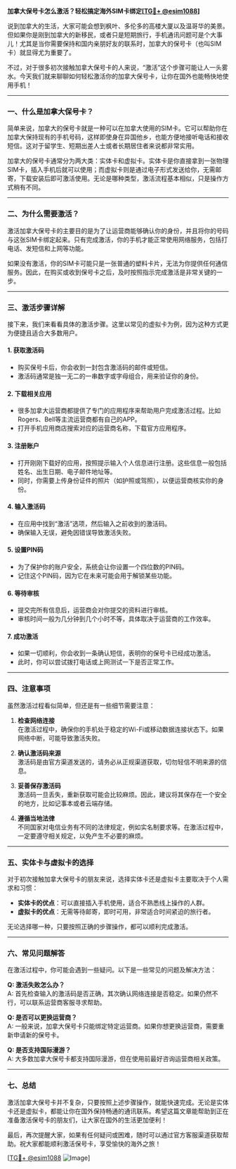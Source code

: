 **加拿大保号卡怎么激活？轻松搞定海外SIM卡绑定[[TG💪+ @esim1088](https://t.me/s/esim1088)]**

说到加拿大的生活，大家可能会想到枫叶、多伦多的高楼大厦以及温哥华的美景。但如果你是刚到加拿大的新移民，或者只是短期旅行，手机通讯问题可是个大事儿！尤其是当你需要保持和国内亲朋好友的联系时，加拿大的保号卡（也叫SIM卡）就显得尤为重要了。

不过，对于很多初次接触加拿大保号卡的人来说，“激活”这个步骤可能让人一头雾水。今天我们就来聊聊如何轻松激活你的加拿大保号卡，让你在国外也能畅快地使用手机！

---

### 一、什么是加拿大保号卡？

简单来说，加拿大的保号卡就是一种可以在加拿大使用的SIM卡。它可以帮助你在加拿大保持现有的手机号码，这样即使身在异国他乡，也能方便地接听电话和接收短信。这对于留学生、短期出差人士或者长期居住者来说都非常实用。

加拿大的保号卡通常分为两大类：实体卡和虚拟卡。实体卡是你直接拿到一张物理SIM卡，插入手机后就可以使用；而虚拟卡则是通过电子形式发送给你，无需邮寄，下载安装后即可激活使用。无论是哪种类型，激活流程基本相似，只是操作方式稍有不同。

---

### 二、为什么需要激活？

激活加拿大保号卡的主要目的是为了让运营商能够确认你的身份，并且将你的号码与这张SIM卡绑定起来。只有完成激活，你的手机才能正常使用网络服务，包括打电话、发短信和上网等功能。

如果没有激活，你的SIM卡可能只是一张普通的塑料卡片，无法为你提供任何通信服务。因此，在购买或收到保号卡之后，及时按照指示完成激活是非常关键的一步。

---

### 三、激活步骤详解

接下来，我们来看看具体的激活步骤。这里以常见的虚拟卡为例，因为这种方式更为便捷且适合大多数用户。

#### 1. **获取激活码**
   - 购买保号卡后，你会收到一封包含激活码的邮件或短信。
   - 激活码通常是独一无二的一串数字或字母组合，用来验证你的身份。

#### 2. **下载相关应用**
   - 很多加拿大运营商都提供了专门的应用程序来帮助用户完成激活过程。比如Rogers、Bell等主流运营商都有自己的APP。
   - 打开手机应用商店搜索对应的运营商名称，下载官方应用程序。

#### 3. **注册账户**
   - 打开刚刚下载好的应用，按照提示输入个人信息进行注册。这些信息一般包括姓名、出生日期、电子邮件地址等。
   - 同时，你需要上传身份证件的照片（如护照或驾照），以便运营商核实你的身份。

#### 4. **输入激活码**
   - 在应用中找到“激活”选项，然后输入之前收到的激活码。
   - 确保输入无误，避免因错误导致激活失败。

#### 5. **设置PIN码**
   - 为了保护你的账户安全，系统会让你设置一个四位数的PIN码。
   - 记住这个PIN码，因为它在未来可能会用于解锁某些功能。

#### 6. **等待审核**
   - 提交完所有信息后，运营商会对你提交的资料进行审核。
   - 审核时间一般为几分钟到几个小时不等，具体取决于运营商的工作效率。

#### 7. **成功激活**
   - 如果一切顺利，你会收到一条确认短信，表明你的保号卡已经成功激活。
   - 此时，你可以尝试拨打电话或上网测试一下是否正常工作。

---

### 四、注意事项

虽然激活过程看似简单，但还是有一些细节需要注意：

1. **检查网络连接**  
   在激活过程中，确保你的手机处于稳定的Wi-Fi或移动数据连接状态下。如果网络中断，可能导致激活失败。

2. **确认激活码来源**  
   激活码是由官方渠道发送的，请务必从正规渠道获取，切勿轻信不明来源的信息。

3. **妥善保存激活码**  
   激活码一旦丢失，重新获取可能会比较麻烦。因此，建议将其保存在一个安全的地方，比如记事本或者云端存储。

4. **遵循当地法律**  
   不同国家对电信业务有不同的法律规定，例如实名制要求等。在激活过程中，一定要遵守相关规定，以免产生不必要的麻烦。

---

### 五、实体卡与虚拟卡的选择

对于初次接触加拿大保号卡的朋友来说，选择实体卡还是虚拟卡主要取决于个人需求和习惯：

- **实体卡的优点**：可以直接插入手机使用，适合不熟悉线上操作的人群。
- **虚拟卡的优点**：无需等待邮寄，即时可用，非常适合时间紧迫的旅行者。

无论选择哪一种，只要按照正确的步骤操作，都可以顺利完成激活。

---

### 六、常见问题解答

在激活过程中，你可能会遇到一些疑问。以下是一些常见的问题及解决方法：

**Q: 激活失败怎么办？**  
A: 首先检查输入的激活码是否正确，其次确认网络连接是否稳定。如果仍然不行，可以联系运营商客服寻求帮助。

**Q: 是否可以更换运营商？**  
A: 一般来说，加拿大保号卡只能绑定特定运营商。如果你想更换运营商，需要重新申请新的保号卡。

**Q: 是否支持国际漫游？**  
A: 大多数加拿大保号卡都支持国际漫游，但在使用前最好咨询运营商相关政策。

---

### 七、总结

激活加拿大保号卡并不复杂，只要按照上述步骤操作，就能快速完成。无论是实体卡还是虚拟卡，都能让你在国外保持畅通的通讯联系。希望这篇文章能帮助到正在准备激活保号卡的朋友们，让大家在国外的生活更加便利！

最后，再次提醒大家，如果有任何疑问或困难，随时可以通过官方客服渠道获取帮助。祝大家都能顺利激活保号卡，享受愉快的海外之旅！

[[TG💪+ @esim1088](https://t.me/s/esim1088) ![Image](https://i.postimg.cc/4NQfJmqS/Snipaste-2025-05-13-00-14-12.png)]